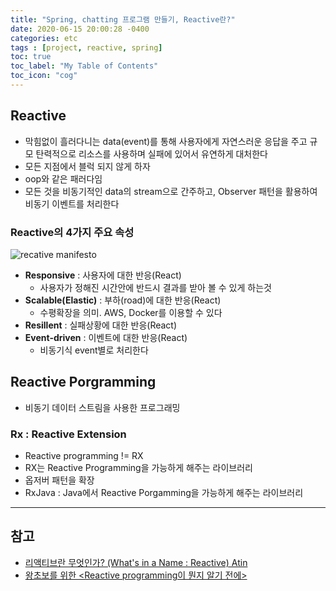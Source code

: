 ```yaml
---
title: "Spring, chatting 프로그램 만들기, Reactive란?"
date: 2020-06-15 20:00:28 -0400
categories: etc
tags : [project, reactive, spring]
toc: true
toc_label: "My Table of Contents"
toc_icon: "cog"
---
```


## Reactive
- 막힘없이 흘러다니는 data(event)를 통해 사용자에게 자연스러운 응답을 주고
규모 탄력적으로 리소스를 사용하며 실패에 있어서 유연하게 대처한다
- 모든 지점에서 블럭 되지 않게 하자
- oop와 같은 패러다임
- 모든 것을 비동기적인 data의 stream으로 간주하고, Observer 패턴을 활용하여 비동기 이벤트를 처리한다


### Reactive의 4가지 주요 속성
![recative manifesto](https://user-images.githubusercontent.com/55946791/84739838-4e0cf680-afe7-11ea-92eb-08c22ee55049.jpg)
- __Responsive__ : 사용자에 대한 반응(React)
	- 사용자가 정해진 시간안에 반드시 결과를 받아 볼 수 있게 하는것
- __Scalable(Elastic)__ : 부하(road)에 대한 반응(React)
	- 수평확장을 의미. AWS, Docker를 이용할 수 있다
- __Resillent__ : 실패상황에 대한 반응(React)
- __Event-driven__ : 이벤트에 대한 반응(React)
	- 비동기식 event별로 처리한다


## Reactive Porgramming
- 비동기 데이터 스트림을 사용한 프로그래밍

### Rx : Reactive Extension
- Reactive programming != RX
- RX는 Reactive Programming을 가능하게 해주는 라이브러리
- 옵저버 패턴을 확장
- RxJava : Java에서 Reactive Porgamming을 가능하게 해주는 라이브러리

---
## 참고
- [리액티브란 무엇인가? (What's in a Name : Reactive) Atin](https://hamait.tistory.com/761)
- [왕초보를 위한 <Reactive programming이 뭔지 알기 전에>](https://zeddios.tistory.com/303)
